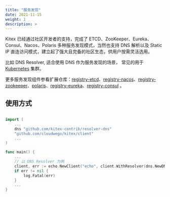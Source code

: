 ```yaml
---
title: "服务发现"
date: 2021-11-15
weight: 1
description: >
---
```


Kitex 已经通过社区开发者的支持，完成了 ETCD、ZooKeeper、Eureka、Consul、Nacos、Polaris 多种服务发现模式，当然也支持 DNS 解析以及 Static IP 直连访问模式，建立起了强大且完备的社区生态，供用户按需灵活选用。

比如 DNS Resolver, 适合使用 DNS 作为服务发现的场景， 常见的用于 [Kubernetes](https://kubernetes.io/) 集群。

更多服务发现组件参看扩展仓库：[registry-etcd](https://github.com/kitex-contrib/registry-etcd)、[registry-nacos](https://github.com/kitex-contrib/registry-nacos)、[registry-zookeeper](https://github.com/kitex-contrib/registry-zookeeper)、[polaris](https://github.com/kitex-contrib/polaris)、[registry-eureka](https://github.com/kitex-contrib/registry-eureka)、[registry-consul](https://github.com/kitex-contrib/registry-consul) 。

## 使用方式

```go

import (
    ...
    dns "github.com/kitex-contrib/resolver-dns"
    "github.com/cloudwego/kitex/client"
    ...
)

func main() {
    ...
    // 以 DNS Resolver 为例
    client, err := echo.NewClient("echo", client.WithResolver(dns.NewDNSResolver()))
	if err != nil {
		log.Fatal(err)
	}
    ...
}
```
